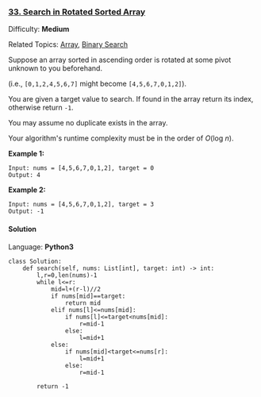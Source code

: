 ### [33\. Search in Rotated Sorted Array](https://leetcode.com/problems/search-in-rotated-sorted-array/)

Difficulty: **Medium**  

Related Topics: [Array](https://leetcode.com/tag/array/), [Binary Search](https://leetcode.com/tag/binary-search/)


Suppose an array sorted in ascending order is rotated at some pivot unknown to you beforehand.

(i.e., `[0,1,2,4,5,6,7]` might become `[4,5,6,7,0,1,2]`).

You are given a target value to search. If found in the array return its index, otherwise return `-1`.

You may assume no duplicate exists in the array.

Your algorithm's runtime complexity must be in the order of _O_(log _n_).

**Example 1:**

```
Input: nums = [4,5,6,7,0,1,2], target = 0
Output: 4
```

**Example 2:**

```
Input: nums = [4,5,6,7,0,1,2], target = 3
Output: -1
```


#### Solution

Language: **Python3**

```python3
class Solution:
    def search(self, nums: List[int], target: int) -> int:
        l,r=0,len(nums)-1
        while l<=r:
            mid=l+(r-l)//2
            if nums[mid]==target:
                return mid
            elif nums[l]<=nums[mid]:
                if nums[l]<=target<nums[mid]:
                    r=mid-1
                else:
                    l=mid+1
            else:
                if nums[mid]<target<=nums[r]:
                    l=mid+1
                else:
                    r=mid-1
                
        return -1
```